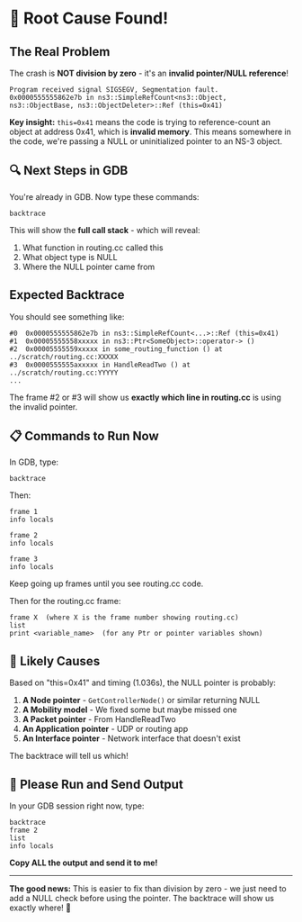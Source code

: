 # 🎯 Root Cause Found!

## The Real Problem

The crash is **NOT division by zero** - it's an **invalid pointer/NULL reference**!

```
Program received signal SIGSEGV, Segmentation fault.
0x0000555555862e7b in ns3::SimpleRefCount<ns3::Object, ns3::ObjectBase, ns3::ObjectDeleter>::Ref (this=0x41)
```

**Key insight:** `this=0x41` means the code is trying to reference-count an object at address 0x41, which is **invalid memory**. This means somewhere in the code, we're passing a NULL or uninitialized pointer to an NS-3 object.

## 🔍 Next Steps in GDB

You're already in GDB. Now type these commands:

```
backtrace
```

This will show the **full call stack** - which will reveal:
1. What function in routing.cc called this
2. What object type is NULL
3. Where the NULL pointer came from

## Expected Backtrace

You should see something like:

```
#0  0x0000555555862e7b in ns3::SimpleRefCount<...>::Ref (this=0x41)
#1  0x00005555558xxxxx in ns3::Ptr<SomeObject>::operator-> () 
#2  0x00005555559xxxxx in some_routing_function () at ../scratch/routing.cc:XXXXX
#3  0x0000555555axxxxx in HandleReadTwo () at ../scratch/routing.cc:YYYYY
...
```

The frame #2 or #3 will show us **exactly which line in routing.cc** is using the invalid pointer.

## 📋 Commands to Run Now

In GDB, type:

```
backtrace
```

Then:

```
frame 1
info locals
```

```
frame 2
info locals
```

```
frame 3
info locals
```

Keep going up frames until you see routing.cc code.

Then for the routing.cc frame:

```
frame X  (where X is the frame number showing routing.cc)
list
print <variable_name>  (for any Ptr or pointer variables shown)
```

## 🤔 Likely Causes

Based on "this=0x41" and timing (1.036s), the NULL pointer is probably:

1. **A Node pointer** - `GetControllerNode()` or similar returning NULL
2. **A Mobility model** - We fixed some but maybe missed one
3. **A Packet pointer** - From HandleReadTwo
4. **An Application pointer** - UDP or routing app
5. **An Interface pointer** - Network interface that doesn't exist

The backtrace will tell us which!

## 🚀 Please Run and Send Output

In your GDB session right now, type:

```
backtrace
frame 2
list
info locals
```

**Copy ALL the output and send it to me!**

---

**The good news:** This is easier to fix than division by zero - we just need to add a NULL check before using the pointer. The backtrace will show us exactly where! 🎯
